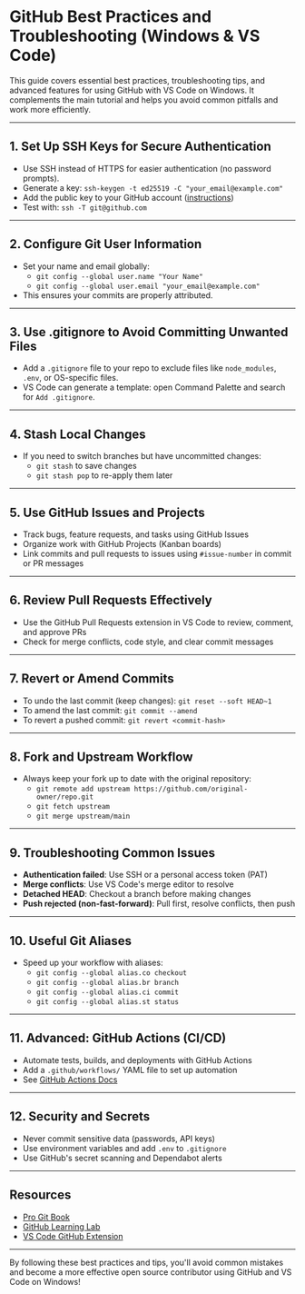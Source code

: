 # GitHub Best Practices and Troubleshooting (Windows & VS Code)

This guide covers essential best practices, troubleshooting tips, and advanced features for using GitHub with VS Code on Windows. It complements the main tutorial and helps you avoid common pitfalls and work more efficiently.

---

## 1. Set Up SSH Keys for Secure Authentication
- Use SSH instead of HTTPS for easier authentication (no password prompts).
- Generate a key: `ssh-keygen -t ed25519 -C "your_email@example.com"`
- Add the public key to your GitHub account ([instructions](https://docs.github.com/en/authentication/connecting-to-github-with-ssh))
- Test with: `ssh -T git@github.com`

---

## 2. Configure Git User Information
- Set your name and email globally:
  - `git config --global user.name "Your Name"`
  - `git config --global user.email "your_email@example.com"`
- This ensures your commits are properly attributed.

---

## 3. Use .gitignore to Avoid Committing Unwanted Files
- Add a `.gitignore` file to your repo to exclude files like `node_modules`, `.env`, or OS-specific files.
- VS Code can generate a template: open Command Palette and search for `Add .gitignore`.

---

## 4. Stash Local Changes
- If you need to switch branches but have uncommitted changes:
  - `git stash` to save changes
  - `git stash pop` to re-apply them later

---

## 5. Use GitHub Issues and Projects
- Track bugs, feature requests, and tasks using GitHub Issues
- Organize work with GitHub Projects (Kanban boards)
- Link commits and pull requests to issues using `#issue-number` in commit or PR messages

---

## 6. Review Pull Requests Effectively
- Use the GitHub Pull Requests extension in VS Code to review, comment, and approve PRs
- Check for merge conflicts, code style, and clear commit messages

---

## 7. Revert or Amend Commits
- To undo the last commit (keep changes): `git reset --soft HEAD~1`
- To amend the last commit: `git commit --amend`
- To revert a pushed commit: `git revert <commit-hash>`

---

## 8. Fork and Upstream Workflow
- Always keep your fork up to date with the original repository:
  - `git remote add upstream https://github.com/original-owner/repo.git`
  - `git fetch upstream`
  - `git merge upstream/main`

---

## 9. Troubleshooting Common Issues
- **Authentication failed**: Use SSH or a personal access token (PAT)
- **Merge conflicts**: Use VS Code's merge editor to resolve
- **Detached HEAD**: Checkout a branch before making changes
- **Push rejected (non-fast-forward)**: Pull first, resolve conflicts, then push

---

## 10. Useful Git Aliases
- Speed up your workflow with aliases:
  - `git config --global alias.co checkout`
  - `git config --global alias.br branch`
  - `git config --global alias.ci commit`
  - `git config --global alias.st status`

---

## 11. Advanced: GitHub Actions (CI/CD)
- Automate tests, builds, and deployments with GitHub Actions
- Add a `.github/workflows/` YAML file to set up automation
- See [GitHub Actions Docs](https://docs.github.com/en/actions)

---

## 12. Security and Secrets
- Never commit sensitive data (passwords, API keys)
- Use environment variables and add `.env` to `.gitignore`
- Use GitHub's secret scanning and Dependabot alerts

---

## Resources
- [Pro Git Book](https://git-scm.com/book/en/v2)
- [GitHub Learning Lab](https://lab.github.com/)
- [VS Code GitHub Extension](https://marketplace.visualstudio.com/items?itemName=GitHub.vscode-pull-request-github)

---

By following these best practices and tips, you'll avoid common mistakes and become a more effective open source contributor using GitHub and VS Code on Windows!
